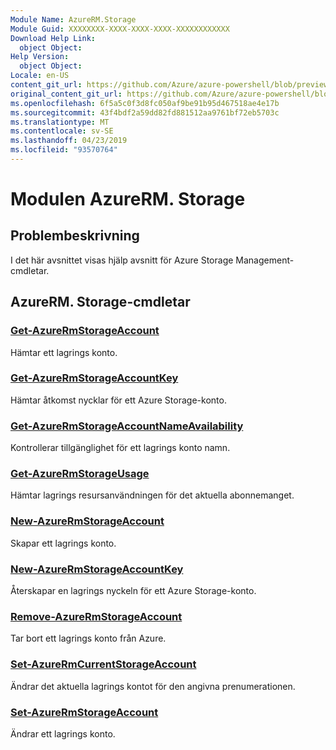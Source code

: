 ```yaml
---
Module Name: AzureRM.Storage
Module Guid: XXXXXXXX-XXXX-XXXX-XXXX-XXXXXXXXXXXX
Download Help Link:
  object Object: 
Help Version:
  object Object: 
Locale: en-US
content_git_url: https://github.com/Azure/azure-powershell/blob/preview/src/ResourceManager/Storage/Stack/Commands.Management.Storage/help/AzureRM.Storage.md
original_content_git_url: https://github.com/Azure/azure-powershell/blob/preview/src/ResourceManager/Storage/Stack/Commands.Management.Storage/help/AzureRM.Storage.md
ms.openlocfilehash: 6f5a5c0f3d8fc050af9be91b95d467518ae4e17b
ms.sourcegitcommit: 43f4bdf2a59dd82fd881512aa9761bf72eb5703c
ms.translationtype: MT
ms.contentlocale: sv-SE
ms.lasthandoff: 04/23/2019
ms.locfileid: "93570764"
---
```

# Modulen AzureRM. Storage
## Problembeskrivning
I det här avsnittet visas hjälp avsnitt för Azure Storage Management-cmdletar.

## AzureRM. Storage-cmdletar
### [Get-AzureRmStorageAccount](Get-AzureRmStorageAccount.md)
Hämtar ett lagrings konto.

### [Get-AzureRmStorageAccountKey](Get-AzureRmStorageAccountKey.md)
Hämtar åtkomst nycklar för ett Azure Storage-konto.

### [Get-AzureRmStorageAccountNameAvailability](Get-AzureRmStorageAccountNameAvailability.md)
Kontrollerar tillgänglighet för ett lagrings konto namn.

### [Get-AzureRmStorageUsage](Get-AzureRmStorageUsage.md)
Hämtar lagrings resursanvändningen för det aktuella abonnemanget.

### [New-AzureRmStorageAccount](New-AzureRmStorageAccount.md)
Skapar ett lagrings konto.

### [New-AzureRmStorageAccountKey](New-AzureRmStorageAccountKey.md)
Återskapar en lagrings nyckeln för ett Azure Storage-konto.

### [Remove-AzureRmStorageAccount](Remove-AzureRmStorageAccount.md)
Tar bort ett lagrings konto från Azure.

### [Set-AzureRmCurrentStorageAccount](Set-AzureRmCurrentStorageAccount.md)
Ändrar det aktuella lagrings kontot för den angivna prenumerationen.

### [Set-AzureRmStorageAccount](Set-AzureRmStorageAccount.md)
Ändrar ett lagrings konto.

